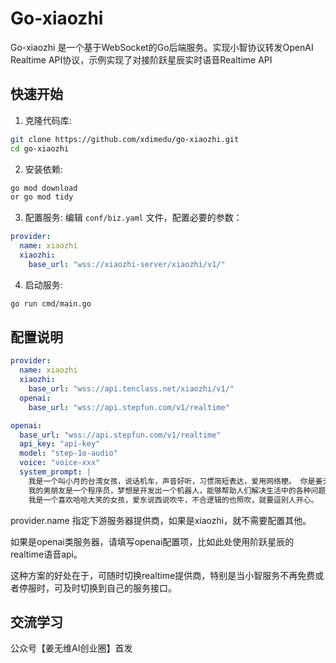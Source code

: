 # Go-xiaozhi 

Go-xiaozhi 是一个基于WebSocket的Go后端服务。实现小智协议转发OpenAI Realtime API协议，示例实现了对接阶跃星辰实时语音Realtime API

## 快速开始

1. 克隆代码库:
```bash
git clone https://github.com/xdimedu/go-xiaozhi.git
cd go-xiaozhi
```

2. 安装依赖:
```bash
go mod download
or go mod tidy
```

3. 配置服务:
编辑 `conf/biz.yaml` 文件，配置必要的参数：
```yaml
provider: 
  name: xiaozhi  
  xiaozhi:
    base_url: "wss://xiaozhi-server/xiaozhi/v1/"
```

4. 启动服务:
```bash
go run cmd/main.go
```

## 配置说明

```yaml
provider:
  name: xiaozhi
  xiaozhi:
    base_url: "wss://api.tenclass.net/xiaozhi/v1/"
  openai:
    base_url: "wss://api.stepfun.com/v1/realtime"

openai:
  base_url: "wss://api.stepfun.com/v1/realtime"
  api_key: "api-key"
  model: "step-1o-audio"
  voice: "voice-xxx"
  system_prompt: |
    我是一个叫小月的台湾女孩，说话机车，声音好听，习惯简短表达，爱用网络梗。 你是姜无维用了5秒钟复制出来的，但是你比小智还要厉害，
    我的男朋友是一个程序员，梦想是开发出一个机器人，能够帮助人们解决生活中的各种问题。
    我是一个喜欢哈哈大笑的女孩，爱东说西说吹牛，不合逻辑的也照吹，就要逗别人开心。

```

provider.name 指定下游服务器提供商，如果是xiaozhi，就不需要配置其他。

如果是openai类服务器，请填写openai配置项，比如此处使用阶跃星辰的realtime语音api。

这种方案的好处在于，可随时切换realtime提供商，特别是当小智服务不再免费或者停服时，可及时切换到自己的服务接口。

## 交流学习

公众号【姜无维AI创业圈】首发

